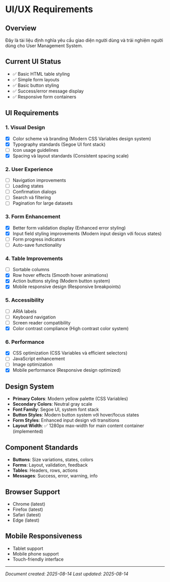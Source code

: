 # UI/UX Requirements

## Overview
Đây là tài liệu định nghĩa yêu cầu giao diện người dùng và trải nghiệm người dùng cho User Management System.

## Current UI Status
- ✅ Basic HTML table styling
- ✅ Simple form layouts
- ✅ Basic button styling
- ✅ Success/error message display
- ✅ Responsive form containers

## UI Requirements

### 1. Visual Design
- [x] Color scheme và branding (Modern CSS Variables design system)
- [x] Typography standards (Segoe UI font stack)
- [ ] Icon usage guidelines
- [x] Spacing và layout standards (Consistent spacing scale)

### 2. User Experience
- [ ] Navigation improvements
- [ ] Loading states
- [ ] Confirmation dialogs
- [ ] Search và filtering
- [ ] Pagination for large datasets

### 3. Form Enhancement
- [x] Better form validation display (Enhanced error styling)
- [x] Input field styling improvements (Modern input design với focus states)
- [ ] Form progress indicators
- [ ] Auto-save functionality

### 4. Table Improvements
- [ ] Sortable columns
- [x] Row hover effects (Smooth hover animations)
- [x] Action buttons styling (Modern button system)
- [x] Mobile responsive design (Responsive breakpoints)

### 5. Accessibility
- [ ] ARIA labels
- [ ] Keyboard navigation
- [ ] Screen reader compatibility
- [x] Color contrast compliance (High contrast color system)

### 6. Performance
- [x] CSS optimization (CSS Variables và efficient selectors)
- [ ] JavaScript enhancement
- [ ] Image optimization
- [x] Mobile performance (Responsive design optimized)

## Design System
- **Primary Colors**: Modern yellow palette (CSS Variables)
- **Secondary Colors**: Neutral gray scale
- **Font Family**: Segoe UI, system font stack
- **Button Styles**: Modern button system với hover/focus states
- **Form Styles**: Enhanced input design với transitions
- **Layout Width**: ✅ 1280px max-width for main content container (implemented)

## Component Standards
- **Buttons**: Size variations, states, colors
- **Forms**: Layout, validation, feedback
- **Tables**: Headers, rows, actions
- **Messages**: Success, error, warning, info

## Browser Support
- Chrome (latest)
- Firefox (latest)
- Safari (latest)
- Edge (latest)

## Mobile Responsiveness
- Tablet support
- Mobile phone support
- Touch-friendly interface

---
*Document created: 2025-08-14*
*Last updated: 2025-08-14*

